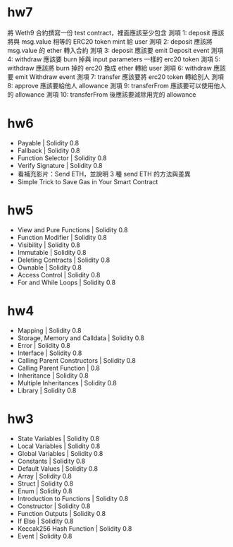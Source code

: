 # hw7
將 Weth9 合約撰寫一份 test contract，裡面應該至少包含
測項 1: deposit 應該將與 msg.value 相等的 ERC20 token mint 給 user
測項 2: deposit 應該將 msg.value 的 ether 轉入合約
測項 3: deposit 應該要 emit Deposit event
測項 4: withdraw 應該要 burn 掉與 input parameters 一樣的 erc20 token
測項 5: withdraw 應該將 burn 掉的 erc20 換成 ether 轉給 user
測項 6: withdraw 應該要 emit Withdraw event
測項 7: transfer 應該要將 erc20 token 轉給別人
測項 8: approve 應該要給他人 allowance
測項 9: transferFrom 應該要可以使用他人的 allowance
測項 10: transferFrom 後應該要減除用完的 allowance

# hw6
* Payable | Solidity 0.8
* Fallback | Solidity 0.8
* Function Selector | Solidity 0.8
* Verify Signature | Solidity 0.8
* 看補充影片：Send ETH，並說明 3 種 send ETH 的方法與差異
* Simple Trick to Save Gas in Your Smart Contract

# hw5
* View and Pure Functions | Solidity 0.8
* Function Modifier | Solidity 0.8
* Visibility | Solidity 0.8
* Immutable | Solidity 0.8
* Deleting Contracts | Solidity 0.8
* Ownable | Solidity 0.8
* Access Control | Solidity 0.8
* For and While Loops | Solidity 0.8

# hw4 

* Mapping | Solidity 0.8
* Storage, Memory and Calldata | Solidity 0.8
* Error | Solidity 0.8
* Interface | Solidity 0.8
* Calling Parent Constructors | Solidity 0.8
* Calling Parent Function | 0.8
* Inheritance | Solidity 0.8
* Multiple Inheritances | Solidity 0.8
* Library | Solidity 0.8

# hw3

* State Variables | Solidity 0.8
* Local Variables | Solidity 0.8
* Global Variables | Solidity 0.8
* Constants | Solidity 0.8
* Default Values | Solidity 0.8
* Array | Solidity 0.8
* Struct | Solidity 0.8
* Enum | Solidity 0.8
* Introduction to Functions | Solidity 0.8
* Constructor | Solidity 0.8
* Function Outputs | Solidity 0.8
* If Else | Solidity 0.8
* Keccak256 Hash Function | Solidity 0.8
* Event | Solidity 0.8


